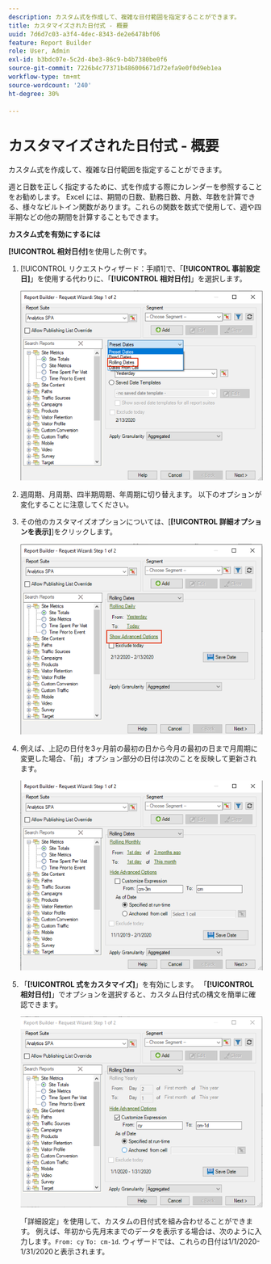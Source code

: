```yaml
---
description: カスタム式を作成して、複雑な日付範囲を指定することができます。
title: カスタマイズされた日付式 - 概要
uuid: 7d6d7c03-a3f4-4dec-8343-de2e6478bf06
feature: Report Builder
role: User, Admin
exl-id: b3bdc07e-5c2d-4be3-86c9-b4b7380be0f6
source-git-commit: 7226b4c77371b486006671d72efa9e0f0d9eb1ea
workflow-type: tm+mt
source-wordcount: '240'
ht-degree: 30%

---
```


# カスタマイズされた日付式 - 概要

カスタム式を作成して、複雑な日付範囲を指定することができます。

週と日数を正しく指定するために、式を作成する際にカレンダーを参照することをお勧めします。 Excel には、期間の日数、勤務日数、月数、年数を計算できる、様々なビルトイン関数があります。これらの関数を数式で使用して、週や四半期などの他の期間を計算することもできます。

**カスタム式を有効にするには**

**[!UICONTROL 相対日付]**&#x200B;を使用した例です。

1. [!UICONTROL リクエストウィザード：手順1]で、「**[!UICONTROL 事前設定日]**」を使用する代わりに、「**[!UICONTROL 相対日付]**」を選択します。

   ![](assets/rolldates1.png)

1. 週周期、月周期、四半期周期、年周期に切り替えます。 以下のオプションが変化することに注意してください。
1. その他のカスタマイズオプションについては、[**[!UICONTROL 詳細オプションを表示]**]をクリックします。

   ![](assets/rolldates2.png)

1. 例えば、上記の日付を3ヶ月前の最初の日から今月の最初の日まで月周期に変更した場合、「前」オプション部分の日付は次のことを反映して更新されます。

   ![](assets/rolldatesfor3.png)

1. 「**[!UICONTROL 式をカスタマイズ]**」を有効にします。 「**[!UICONTROL 相対日付]**」でオプションを選択すると、カスタム日付式の構文を簡単に確認できます。

   ![](assets/rolldatesfor5.png)

   「詳細設定」を使用して、カスタムの日付式を組み合わせることができます。 例えば、年初から先月末までのデータを表示する場合は、次のように入力します。`From: cy` `To: cm-1d`. ウィザードでは、これらの日付は1/1/2020-1/31/2020と表示されます。
